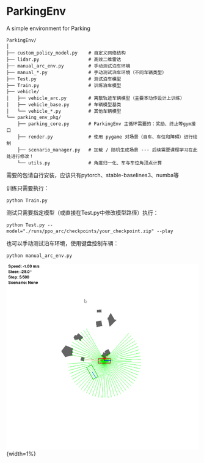 # ParkingEnv
A simple environment for Parking

```
ParkingEnv/
│
├── custom_policy_model.py    # 自定义网络结构
├── lidar.py                  # 高效二维雷达
├── manual_arc_env.py         # 手动测试泊车环境
├── manual_*.py               # 手动测试泊车环境（不同车辆类型）
├── Test.py                   # 测试泊车模型
├── Train.py                  # 训练泊车模型
├── vehicle/
│   ├── vehicle_arc.py        # 离散轨迹车辆模型（主要本动作设计上训练）
│   ├── vehicle_base.py       # 车辆模型基类
│   └── vehicle_*.py          # 其他车辆模型
└── parking_env_pkg/
    ├── parking_core.py       # ParkingEnv 主循环需要的：奖励、终止等gym接口
    ├── render.py             # 使用 pygame 对场景（自车、车位和障碍）进行绘制 
    ├── scenario_manager.py   # 加载 / 随机生成场景 --- 后续需要课程学习在此处进行修改！
    └── utils.py              # 角度归一化、车与车位角顶点计算
```

需要的包请自行安装，应该只有pytorch、stable-baselines3、numba等

训练只需要执行：
```
python Train.py
```

测试只需要指定模型（或直接在Test.py中修改模型路径）执行：
```
python Test.py --model="./runs/ppo_arc/checkpoints/your_checkpoint.zip" --play
```

也可以手动测试泊车环境，使用键盘控制车辆：
```
python manual_arc_env.py
```

![](figures/random_env_example.png "随机场景示意"){width=1%}

